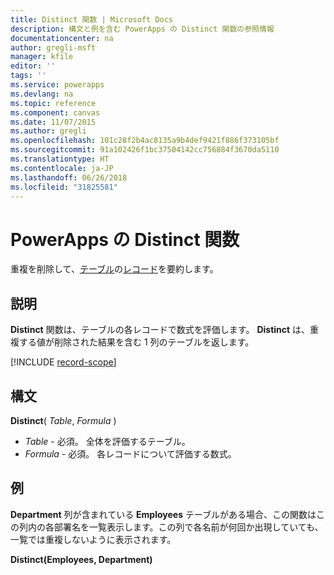 ```yaml
---
title: Distinct 関数 | Microsoft Docs
description: 構文と例を含む PowerApps の Distinct 関数の参照情報
documentationcenter: na
author: gregli-msft
manager: kfile
editor: ''
tags: ''
ms.service: powerapps
ms.devlang: na
ms.topic: reference
ms.component: canvas
ms.date: 11/07/2015
ms.author: gregli
ms.openlocfilehash: 101c28f2b4ac8135a9b4def9421f886f373105bf
ms.sourcegitcommit: 91a102426f1bc37504142cc756884f3670da5110
ms.translationtype: HT
ms.contentlocale: ja-JP
ms.lasthandoff: 06/26/2018
ms.locfileid: "31825581"
---
```

# <a name="distinct-function-in-powerapps"></a>PowerApps の Distinct 関数
重複を削除して、[テーブル](../working-with-tables.md)の[レコード](../working-with-tables.md#records)を要約します。

## <a name="description"></a>説明
**Distinct** 関数は、テーブルの各レコードで数式を評価します。 **Distinct** は、重複する値が削除された結果を含む 1 列のテーブルを返します。  

[!INCLUDE [record-scope](../../../includes/record-scope.md)]

## <a name="syntax"></a>構文
**Distinct**( *Table*, *Formula* )

* *Table* - 必須。  全体を評価するテーブル。
* *Formula* - 必須。  各レコードについて評価する数式。

## <a name="example"></a>例
**Department** 列が含まれている **Employees** テーブルがある場合、この関数はこの列内の各部署名を一覧表示します。この列で各名前が何回か出現していても、一覧では重複しないように表示されます。

**Distinct(Employees, Department)**

